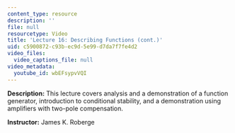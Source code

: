 ```yaml
---
content_type: resource
description: ''
file: null
resourcetype: Video
title: 'Lecture 16: Describing Functions (cont.)'
uid: c5900872-c93b-ec9d-5e99-d7da7f7fe4d2
video_files:
  video_captions_file: null
video_metadata:
  youtube_id: wbEFsypvVQI
---
```


**Description:** This lecture covers analysis and a demonstration of a function generator, introduction to conditional stability, and a demonstration using amplifiers with two-pole compensation.

**Instructor:** James K. Roberge